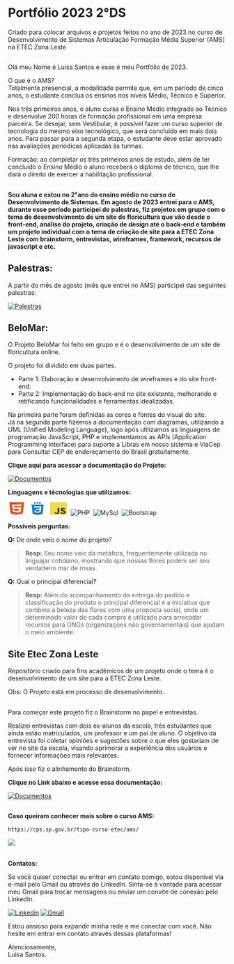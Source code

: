 # Portfólio 2023 2°DS
Criado para colocar arquivos e projetos feitos no ano de 2023 no curso de Desenvolvimento de Sistemas Articulação Formação Média Superior (AMS) na ETEC Zona Leste

##
Olá meu Nome é Luisa Santos e esse é meu Portfólio de 2023. 

O que é o AMS? <br>
Totalmente presencial, a modalidade permite que, em um período de cinco anos, o estudante conclua os ensinos nos níveis Médio, Técnico e Superior.

Nos três primeiros anos, o aluno cursa o Ensino Médio integrado ao Técnico e desenvolve 200 horas de formação profissional em uma empresa parceira. Se desejar, sem Vestibular, é possível fazer um curso superior de tecnologia do mesmo eixo tecnológico, que será concluído em mais dois anos. Para passar para a segunda etapa, o estudante deve estar aprovado nas avaliações periódicas aplicadas às turmas.

Formação: ao completar os três primeiros anos de estudo, além de ter concluído o Ensino Médio o aluno receberá o diploma de técnico, que lhe dará o direito de exercer a habilitação profissional.

##
**Sou aluna e estou no 2°ano do ensino médio no curso de Desenvolvimento de Sistemas. Em agosto de 2023 entrei para o AMS, durante esse período participei de palestras, fiz projetos em grupo com o tema de desenvolvimento de um site de floricultura que vão desde o front-end, análise do projeto, criação de design até o back-end e também um projeto individual com o tema de criação de site para a ETEC Zona Leste com brainstorm, entrevistas, wireframes, framework, recursos de javascript e etc.**

##
## Palestras: 
A partir do mês de agosto (mês que entrei no AMS) participei das seguintes palestras:

[![Palestras](https://img.shields.io/badge/Palestras-2023-4682B4?style=for-the-badge)](https://github.com/LuisaSantosSilva/Portfolio20232DS/tree/main/Palestras)


##

## BeloMar: 
O Projeto BeloMar foi feito em grupo e é o desenvolvimento de um site de floricultura online. <br>

O projeto foi dividido em duas partes.

- Parte 1: Elaboração e desenvolvimento de wireframes e do site front-end.​<br>
- Parte 2: Implementação do back-end no site existente, melhorando e retificando funcionalidades e ferramentas idealizadas.​

Na primeira parte foram definidas as cores e fontes do visual do site.<br>
Já na segunda parte fizemos a documentação com diagramas, utilizando a UML (Unified Modeling Language), logo após utilizamos as linguagens de programação JavaScript, PHP e implementamos as APIs (Application Programming Interface) para suporte a Libras em nosso sistema e ViaCep para Consultar CEP de endereçamento do Brasil gratuitamente.

**Clique aqui para acessar a documentação do Projeto:**

[![Documentos](https://img.shields.io/badge/Documentação_BeloMar_2023-214F84?style=for-the-badge)](https://github.com/LuisaSantosSilva/BeloMar/tree/main/Documentos)

**Linguagens e técnologias que utilizamos:** <br>
<p>
<img src="https://github.com/devicons/devicon/blob/master/icons/html5/html5-original.svg" title="HTML5" alt="HTML" width="40" height="30"/>&nbsp;
<img src="https://github.com/devicons/devicon/blob/master/icons/css3/css3-plain-wordmark.svg"  title="CSS3" alt="CSS" width="40" height="30"/>&nbsp;
<img src="https://github.com/devicons/devicon/blob/master/icons/javascript/javascript-original.svg" title="JavaScript" alt="JavaScript" width="40" height="30"/>&nbsp; 
<img src="https://cdn.jsdelivr.net/gh/devicons/devicon/icons/php/php-plain.svg" title="PHP" alt="PHP" width="40" height="30" />&nbsp; 
<img src="https://cdn.jsdelivr.net/gh/devicons/devicon/icons/mysql/mysql-original.svg" title="MySql" alt="MySql" width="40" height="30" />&nbsp;
<img src="https://cdn.jsdelivr.net/gh/devicons/devicon/icons/bootstrap/bootstrap-original-wordmark.svg" title="Bootstrap" alt="Bootstrap" width="40"height="30"/>&nbsp;
</p>


**Possíveis perguntas:**

**Q:** De onde veio o nome do projeto?
> **Resp:** Seu nome veio da metáfora, frequentemente utilizada no linguajar cotidiano, mostrando que nossas flores podem ser seu verdadeiro mar de rosas.

**Q:** Qual o principal diferencial?
> **Resp:** Além do acompanhamento da entrega do pedido e classificação do produto o principal diferencial é a iniciativa que combina a beleza das flores com uma proposta social, onde um determinado valor de cada compra é utilizado para arrecadar recursos para ONGs (organizações não governamentais) que ajudam o meio ambiente.

##

## Site Etec Zona Leste
Repositório criado para fins acadêmicos de um projeto onde o tema é o desenvolvimento de um site para a ETEC Zona Leste.

Obs: O Projeto está em processo de desenvolvimento.

##

Para começar este projeto fiz o Brainstorm no papel e entrevistas.

Realizei entrevistas com dois ex-alunos da escola, três estudantes que ainda estão matriculados, um professor e um pai de aluno. O objetivo da entrevista foi coletar opiniões e sugestões sobre o que eles gostariam de ver no site da escola, visando aprimorar a experiência dos usuários e fornecer informações mais relevantes.

Após isso fiz o alinhamento do Brainstorm.

**Clique no Link abaixo e acesse essa documentação:**
  
[![Documentos](https://img.shields.io/badge/Documentação_Site_ETEC_Zona_Leste-8B0000?style=for-the-badge)](https://github.com/LuisaSantosSilva/SiteEtecZonaLeste/tree/main/Documentos)


##
**Caso queiram conhecer mais sobre o curso AMS:**

```
https://cps.sp.gov.br/tipo-curso-etec/ams/
```
<a href='https://www.cps.sp.gov.br/etec/'><img width="100" src="https://media.canva.com/1/image-resize/1/182_115_100_PNG_F/czM6Ly9tZWRpYS1wcml2YXRlLmNhbnZhLmNvbS9pNGptRS9NQUZ4a0VpNGptRS8xL3AucG5n?osig=AAAAAAAAAAAAAAAAAAAAAHm4J0dYeSrLg3OcuYDNti39Ks0FpqTfQGu7j52sBNJo&exp=1698221154&x-canva-quality=thumbnail&csig=AAAAAAAAAAAAAAAAAAAAAITrDRJwpLkbVbYD9AAbKkGfDlNg-JJpdqtsyccUXdV2"> </a>

##
**Contatos:**

Se você quiser conectar ou entrar em contato comigo, estou disponível via e-mail pelo Gmail ou através do LinkedIn. Sinta-se à vontade para acessar meu Gmail para trocar mensagens ou enviar um convite de conexão pelo LinkedIn.

[![Linkedin](https://img.shields.io/badge/LinkedIn-%230077B5?style=for-the-badge&logo=linkedin&logoColor=white)](https://www.linkedin.com/in/luisa-s-823820278/?lipi=urn%3Ali%3Apage%3Ad_flagship3_feed%3BDbTYdw%2FeSpiH%2Bgs%2BIhKEfQ%3D%3D)
[![Gmail](https://img.shields.io/badge/Gmail-D14836?style=for-the-badge&logo=gmail&logoColor=white)](mailto:luisasantossilvaa@gmail.com)

Estou ansioso para expandir minha rede e me conectar com você. Não hesite em entrar em contato através dessas plataformas!

Atenciosamente,<br>
Luisa Santos.



